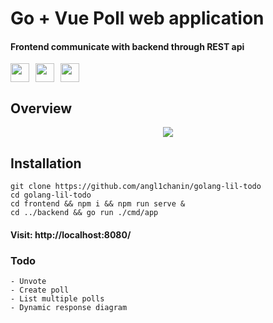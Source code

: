 # Go + Vue Poll web application
#### Frontend communicate with backend through REST api

<div style="display: flex; align-items: center; gap: 10px;">
    <img width="30" src="https://cdn.jsdelivr.net/gh/devicons/devicon/icons/sqlite/sqlite-original.svg" />
    <img width="30" src="https://cdn.jsdelivr.net/gh/devicons/devicon/icons/vuejs/vuejs-original.svg" />
    <img width="30" src="https://cdn.jsdelivr.net/gh/devicons/devicon/icons/go/go-original-wordmark.svg" />
</div>

## Overview
<p style="display: flex; justify-content: center">
    <img width="auto" src="https://github.com/angl1chanin/golang-lil-poll/assets/68481069/b1542684-ef53-435f-9901-cd0d3e4ae715">
</p>


## Installation
```
git clone https://github.com/angl1chanin/golang-lil-todo
cd golang-lil-todo
cd frontend && npm i && npm run serve &
cd ../backend && go run ./cmd/app
```

#### Visit: http://localhost:8080/

### Todo
```
- Unvote
- Create poll
- List multiple polls
- Dynamic response diagram
```
